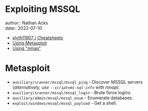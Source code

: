 # Exploiting MSSQL

author:: Nathan Acks  
date:: 2022-07-10

* [slyth11907 / Cheatsheets](https://github.com/slyth11907/Cheatsheets)
* [Using Metasploit](metasploit.md)
* [Using "nmap"](nmap.md)

# Metasploit

* `auxiliary/scanner/mssql/mssql_ping` - Discover MSSQL servers (*alternatively, use `--script=ms-sql-info` with nmap*).
* `auxiliary/scanner/mssql/mssql_login` - Brute force logins.
* `auxiliary/admin/mssql/mssql_enum` - Enumerate databases.
* `exploit/windows/mssql/mssql_payload` - Get a shell.
